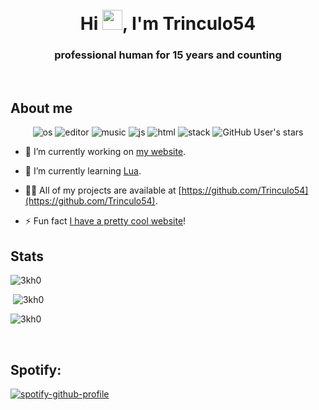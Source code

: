 <br>
<br>
<h1 align="center">Hi <img
src="https://github.com/blackcater/blackcater/raw/main/images/Hi.gif" height="32" />, I'm Trinculo54</h1>
<h3 align="center">professional human for 15 years and counting</h3><br>
<h2>About me</h2>
<p align="center"> 
  <img src="https://img.shields.io/badge/OS-macOS-lightgrey/?logo=apple&style=flat-square" alt="os">
  <img src="https://img.shields.io/badge/Editor-VS%20Code-blue/?logo=visualstudiocode&logoColor=blue&color=blue&style=flat-square" alt="editor">
  <img src="https://img.shields.io/badge/Listens%20to-Spotify-blue/?logo=spotify&logoColor=warning&color=1DB954&style=flat-square" alt="music">
  <img src="https://img.shields.io/badge/Knows-JavaScript-blue/?logo=javascript&logoColor=warning&color=yellow&style=flat-square" alt="js">
  <img src="https://img.shields.io/badge/Knows-HTML-blue/?logo=html5&logoColor=warning&color=orange&style=flat-square" alt="html">
  <img src="https://img.shields.io/badge/Uses-stackoverflow-blue/?logo=stackoverflow&logoColor=warning&color=ef8236&style=flat-square" alt="stack">
  <img alt="GitHub User's stars" src="https://img.shields.io/github/stars/Trinculo54?color=yellow&label=User%20Stars&logo=github&logoColor=yellow&style=flat-square">
       </p>

- 🔭 I’m currently working on [my website](https://www.trinculo54.dev).

- 🌱 I’m currently learning [Lua](https://developer.roblox.com/en-us/onboarding/intro-to-coding/).

- 👨‍💻 All of my projects are available at [https://github.com/Trinculo54](https://github.com/Trinculo54).

- ⚡ Fun fact [I have a pretty cool website](https://www.trinculo54.dev)!

<h2 align="left">Stats</h2>

<p><img  src="https://github-readme-stats.vercel.app/api/top-langs?username=Trinculo54&show_icons=true&theme=dark&locale=en&langs_count=10&layout=compact" alt="3kh0" /></p>
<p>&nbsp;<img src="https://github-readme-stats.vercel.app/api?username=Trinculo54&show_icons=true&theme=dark&locale=en" alt="3kh0" /></p>
<p><img src="https://github-readme-streak-stats.herokuapp.com/?user=Trinculo54&theme=dark" alt="3kh0" /></p><br>
  </html>

## Spotify:

[![spotify-github-profile](https://spotify-github-profile.vercel.app/api/view?uid=jamiep360&cover_image=true&theme=default&bar_color_cover=true)](https://github.com/kittinan/spotify-github-profile)
</html>
